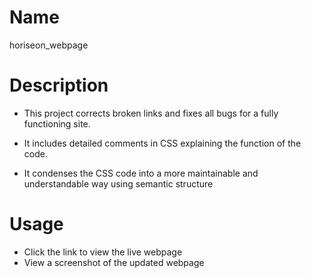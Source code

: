 # Name
 horiseon_webpage

# Description
* This project corrects broken links and fixes all bugs for a fully functioning site.

* It includes detailed comments in CSS explaining the function of the code.

* It condenses the CSS code into a more maintainable and understandable way using semantic structure 

# Usage
* Click the link to view the live webpage 
* View a screenshot of the updated webpage